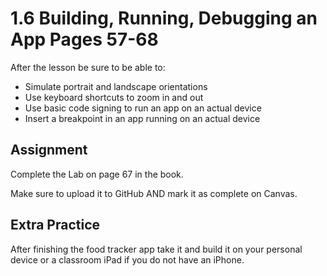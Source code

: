 #  1.6 Building, Running, Debugging an App  Pages 57-68 #

After the lesson be sure to be able to:
- Simulate portrait and landscape orientations
- Use keyboard shortcuts to zoom in and out
- Use basic code signing to run an app on an actual device
- Insert a breakpoint in an app running on an actual device

## Assignment ##

Complete the Lab on page 67 in the book.

Make sure to upload it to GitHub AND mark it as complete on Canvas.

## Extra Practice ##

After finishing the food tracker app take it and build it on your personal device or a classroom iPad if you do not have an iPhone.
